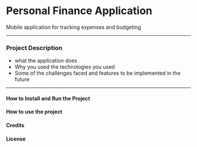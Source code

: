 # __Personal Finance Application__
Mobile application for tracking expenses and budgeting
_____________________________________________________________________________________________________________________________


### __Project Description__
 * what the application does
 * Why you used the technologies you used
 * Some of the challenges faced and features to be implemented in the future
_____________________________________________________________________________________________________________________________



#### __How to Install and Run the Project__

#### __How to use the project__

#### __Credits__

#### __License__
